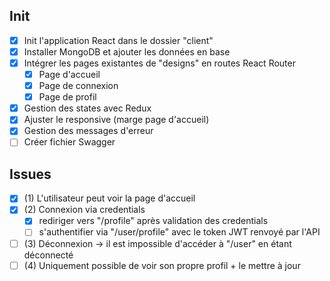 ## Init

- [x] Init l'application React dans le dossier "client"
- [x] Installer MongoDB et ajouter les données en base
- [x] Intégrer les pages existantes de "designs" en routes React Router
  - [x] Page d'accueil
  - [x] Page de connexion
  - [x] Page de profil
- [x] Gestion des states avec Redux
- [x] Ajuster le responsive (marge page d'accueil)
- [x] Gestion des messages d'erreur
- [ ] Créer fichier Swagger

## Issues

- [x] (1) L'utilisateur peut voir la page d'accueil
- [x] (2) Connexion via credentials
  - [x] rediriger vers "/profile" après validation des credentials
  - [ ] s'authentifier via "/user/profile" avec le token JWT renvoyé par l'API
- [ ] (3) Déconnexion -> il est impossible d'accéder à "/user" en étant déconnecté
- [ ] (4) Uniquement possible de voir son propre profil + le mettre à jour
